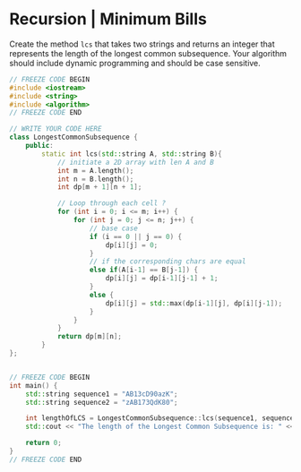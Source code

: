 # Recursion | Minimum Bills

Create the method `lcs` that takes two strings and returns an integer that represents the length of the longest common subsequence. Your algorithm should include dynamic programming and should be case sensitive.

```c++
// FREEZE CODE BEGIN
#include <iostream>
#include <string>
#include <algorithm>
// FREEZE CODE END

// WRITE YOUR CODE HERE
class LongestCommonSubsequence {
    public:
        static int lcs(std::string A, std::string B){
            // initiate a 2D array with len A and B
            int m = A.length();
            int n = B.length();
            int dp[m + 1][n + 1];

            // Loop through each cell ?
            for (int i = 0; i <= m; i++) {
                for (int j = 0; j <= n; j++) {
                    // base case
                    if (i == 0 || j == 0) {
                        dp[i][j] = 0;
                    }
                    // if the corresponding chars are equal
                    else if(A[i-1] == B[j-1]) {
                        dp[i][j] = dp[i-1][j-1] + 1;
                    }
                    else {
                        dp[i][j] = std::max(dp[i-1][j], dp[i][j-1]);
                    }
                }
            }
            return dp[m][n];
        }
};


// FREEZE CODE BEGIN          
int main() {
    std::string sequence1 = "AB13cD90azK";
    std::string sequence2 = "zAB173QdK80";

    int lengthOfLCS = LongestCommonSubsequence::lcs(sequence1, sequence2);
    std::cout << "The length of the Longest Common Subsequence is: " << lengthOfLCS << std::endl;

    return 0;
}
// FREEZE CODE END
```